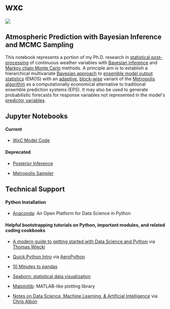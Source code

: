 # wxc

<a href="https://nbviewer.jupyter.org/github/rdtwendt/wxc/blob/master/notebooks/NPSMDL_WxC.ipynb"><img src="https://dl.dropboxusercontent.com/u/88590382/html_pics/wxc_splash.jpg" style="width:600x"></a>

## Atmospheric Prediction with Bayesian Inference and MCMC Sampling

This notebook represents a portion of my Ph.D. research in [statistical post-processing](https://www.weather.gov/mdl/statpp_home) of continuous weather variables with [Bayesian inference](https://en.wikipedia.org/wiki/Bayesian_inference) and [Markov chain Monte Carlo](https://en.wikipedia.org/wiki/Markov_chain_Monte_Carlo) methods. A principle aim is to establish a hierarchical multivariate [Bayesian approach](https://www.nr.no/~thordis/files/Richter2012.pdf) to [ensemble model output statistics](http://journals.ametsoc.org/doi/pdf/10.1175/MWR2904.1) (EMOS) with an [adaptive](http://probability.ca/jeff/ftpdir/adaptex.pdf), [block-wise](https://theclevermachine.wordpress.com/2012/11/04/mcmc-multivariate-distributions-block-wise-component-wise-updates/) variant of the [Metropolis algorithm](https://en.wikipedia.org/wiki/Metropolis%E2%80%93Hastings_algorithm) as a computationally economical alternative to traditional ensemble prediction systems (EPS). It may also be used to generate probabilistic forecasts for response variables not represented in the model's [predictor variables](http://onlinestatbook.com/glossary/predictor.html).

## Jupyter Notebooks

#### Current

  - [WxC Model Code](https://nbviewer.jupyter.org/github/rdtwendt/wxc/blob/master/notebooks/NPSMDL_WxC.ipynb)

#### Deprecated

  - [Posterior Inference](https://nbviewer.jupyter.org/github/rdtwendt/wxc/blob/master/notebooks/wxc_theta_post.ipynb)

  - [Metropolis Sampler](https://nbviewer.jupyter.org/github/rdtwendt/wxc/blob/master/notebooks/mcmc_arcn_chain_0.ipynb)
  
## Technical Support

#### Python Installation

- [Anaconda](https://www.continuum.io/downloads): An Open Platform for Data Science in Python

#### Helpful bootstrapping tutorials on Python, important modules, and related coding cookbooks

- [A modern guide to getting started with Data Science and Python](http://twiecki.github.io/blog/2014/11/18/python-for-data-science/) via [Thomas Wiecki](https://twitter.com/TWiecki)

- [Quick Python Intro](http://nbviewer.jupyter.org/github/barbagroup/AeroPython/blob/master/lessons/00_Lesson00_QuickPythonIntro.ipynb) via [AeroPython](https://github.com/barbagroup/AeroPython)

- [10 Minutes to pandas](https://pandas.pydata.org/pandas-docs/stable/10min.html)

- [Seaborn: statistical data visualization](https://seaborn.pydata.org/index.html)

- [Matplotlib](https://matplotlib.org/): MATLAB-like plotting library

- [Notes on Data Science, Machine Learning, & Artificial Intelligence](https://chrisalbon.com/#Python) via [Chris Albon](https://twitter.com/chrisalbon?ref_src=twsrc%5Egoogle%7Ctwcamp%5Eserp%7Ctwgr%5Eauthor)
